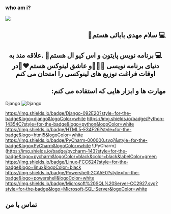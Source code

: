 ### who am i?

<img align=center src="https://github.com/MahdiBabaeiPro/MahdiBabaeiPro/assets/170164600/9ad64a5d-cd98-46fa-9b61-d661dd464c1e">

<h2 align=right dir=rtl>💻 سلام مهدی بابائی هستم👋 </h2>

<h2 align=center dir=rtl>💻 برنامه نویس پایتون و اس کیو ال هستم🐍 .علاقه مند به دنیای برنامه نویسی 👨🏻‍💻و عاشق لینوکس هستم❤️🐧در اوقات فراغت توزیع های لینوکسی را امتحان می کنم  </h2>

<h2 align=right>:مهارت ها و ابزار هایی که استفاده می کنم</h2>

Django 	![Django](https://img.shields.io/badge/django-%23092E20.svg?style=for-the-badge&logo=django&logoColor=white)


https://img.shields.io/badge/Django-092E20?style=for-the-badge&logo=django&logoColor=white  https://img.shields.io/badge/Python-14354C?style=for-the-badge&logo=python&logoColor=white  https://img.shields.io/badge/HTML5-E34F26?style=for-the-badge&logo=html5&logoColor=white  https://img.shields.io/badge/PyCharm-000000.svg?&style=for-the-badge&logo=PyCharm&logoColor=white  ![PyCharm](https://img.shields.io/badge/pycharm-143?style=for-the-badge&logo=pycharm&logoColor=black&color=black&labelColor=green
  https://img.shields.io/badge/Linux-FCC624?style=for-the-badge&logo=linux&logoColor=black  https://img.shields.io/badge/Powershell-2CA5E0?style=for-the-badge&logo=powershell&logoColor=white  https://img.shields.io/badge/Microsoft%20SQL%20Server-CC2927.svg?style=for-the-badge&logo=Microsoft-SQL-Server&logoColor=white

<h2> تماس با من</h2>
